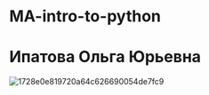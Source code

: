 # MA-intro-to-python
# Ипатова Ольга Юрьевна
![1728e0e819720a64c626690054de7fc9](https://github.com/user-attachments/assets/fba44f74-65cf-44f1-8a00-0ad72806d3c8)
